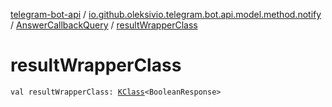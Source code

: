 [telegram-bot-api](../../index.md) / [io.github.oleksivio.telegram.bot.api.model.method.notify](../index.md) / [AnswerCallbackQuery](index.md) / [resultWrapperClass](./result-wrapper-class.md)

# resultWrapperClass

`val resultWrapperClass: `[`KClass`](https://kotlinlang.org/api/latest/jvm/stdlib/kotlin.reflect/-k-class/index.html)`<BooleanResponse>`